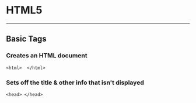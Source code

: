 # HTML5
___
## Basic Tags

### Creates an HTML document 
``<html>  </html>``

### Sets off the title & other info that isn't displayed

` <head> </head> `
